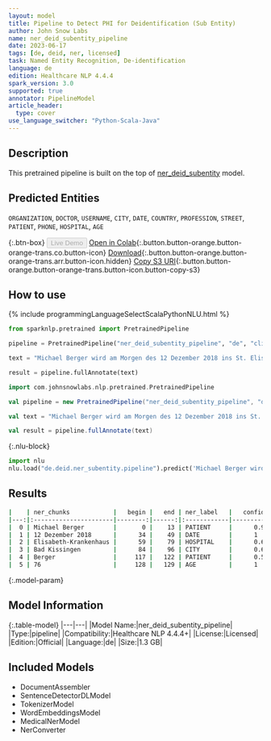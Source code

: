 ```yaml
---
layout: model
title: Pipeline to Detect PHI for Deidentification (Sub Entity)
author: John Snow Labs
name: ner_deid_subentity_pipeline
date: 2023-06-17
tags: [de, deid, ner, licensed]
task: Named Entity Recognition, De-identification
language: de
edition: Healthcare NLP 4.4.4
spark_version: 3.0
supported: true
annotator: PipelineModel
article_header:
  type: cover
use_language_switcher: "Python-Scala-Java"
---
```


## Description

This pretrained pipeline is built on the top of [ner_deid_subentity](https://nlp.johnsnowlabs.com/2022/01/06/ner_deid_subentity_de.html) model.

## Predicted Entities

`ORGANIZATION`, `DOCTOR`, `USERNAME`, `CITY`, `DATE`, `COUNTRY`, `PROFESSION`, `STREET`, `PATIENT`, `PHONE`, `HOSPITAL`, `AGE`

{:.btn-box}
<button class="button button-orange" disabled>Live Demo</button>
[Open in Colab](https://colab.research.google.com/github/JohnSnowLabs/spark-nlp-workshop/blob/master/healthcare-nlp/07.0.Pretrained_Clinical_Pipelines.ipynb){:.button.button-orange.button-orange-trans.co.button-icon}
[Download](https://s3.amazonaws.com/auxdata.johnsnowlabs.com/clinical/models/ner_deid_subentity_pipeline_de_4.4.4_3.0_1686984236299.zip){:.button.button-orange.button-orange-trans.arr.button-icon.hidden}
[Copy S3 URI](s3://auxdata.johnsnowlabs.com/clinical/models/ner_deid_subentity_pipeline_de_4.4.4_3.0_1686984236299.zip){:.button.button-orange.button-orange-trans.button-icon.button-copy-s3}

## How to use

<div class="tabs-box" markdown="1">
{% include programmingLanguageSelectScalaPythonNLU.html %}

```python
from sparknlp.pretrained import PretrainedPipeline

pipeline = PretrainedPipeline("ner_deid_subentity_pipeline", "de", "clinical/models")

text = "Michael Berger wird am Morgen des 12 Dezember 2018 ins St. Elisabeth-Krankenhaus in Bad Kissingen eingeliefert. Herr Berger ist 76 Jahre alt und hat zu viel Wasser in den Beinen."

result = pipeline.fullAnnotate(text)
```

```scala
import com.johnsnowlabs.nlp.pretrained.PretrainedPipeline

val pipeline = new PretrainedPipeline("ner_deid_subentity_pipeline", "de", "clinical/models")

val text = "Michael Berger wird am Morgen des 12 Dezember 2018 ins St. Elisabeth-Krankenhaus in Bad Kissingen eingeliefert. Herr Berger ist 76 Jahre alt und hat zu viel Wasser in den Beinen."

val result = pipeline.fullAnnotate(text)
```


{:.nlu-block}
```python
import nlu
nlu.load("de.deid.ner_subentity.pipeline").predict('Michael Berger wird am Morgen des 12 Dezember 2018 ins St. Elisabeth-Krankenhaus in Bad Kissingen eingeliefert. Herr Berger ist 76 Jahre alt und hat zu viel Wasser in den Beinen.')
```

</div>


## Results

```bash
|    | ner_chunks            |   begin |   end | ner_label   |   confidence |
|---:|:----------------------|--------:|------:|:------------|-------------:|
|  0 | Michael Berger        |       0 |    13 | PATIENT     |      0.99685 |
|  1 | 12 Dezember 2018      |      34 |    49 | DATE        |      1       |
|  2 | Elisabeth-Krankenhaus |      59 |    79 | HOSPITAL    |      0.6468  |
|  3 | Bad Kissingen         |      84 |    96 | CITY        |      0.69685 |
|  4 | Berger                |     117 |   122 | PATIENT     |      0.5764  |
|  5 | 76                    |     128 |   129 | AGE         |      1       |
```

{:.model-param}
## Model Information

{:.table-model}
|---|---|
|Model Name:|ner_deid_subentity_pipeline|
|Type:|pipeline|
|Compatibility:|Healthcare NLP 4.4.4+|
|License:|Licensed|
|Edition:|Official|
|Language:|de|
|Size:|1.3 GB|

## Included Models

- DocumentAssembler
- SentenceDetectorDLModel
- TokenizerModel
- WordEmbeddingsModel
- MedicalNerModel
- NerConverter